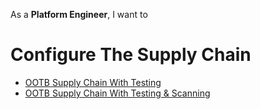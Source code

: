 As a **Platform Engineer**, I want to
# Configure The Supply Chain

- [OOTB Supply Chain With Testing](tap-for-platform-engineers/installation/advanced/supply-chain/supply-chain-testing)
- [OOTB Supply Chain With Testing & Scanning](tap-for-platform-engineers/installation/advanced/supply-chain/supply-chain-scanning)
